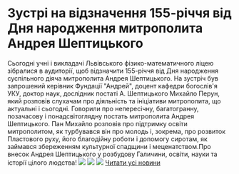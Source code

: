# Зустрі на відзначення 155-річчя від Дня народження митрополита Андрея Шептицького
Сьогодні учні і викладачі Львівського фізико-математичного ліцею зібралися в аудиторії, щоб відзначити 155-річчя від Дня народження суспільного діяча митрополита Андрея Шептицького. На зустріч був запрошений керівник Фундації "Андрей", доцент кафедри богослів'я УКУ, доктор наук, дослідник постаті А. Шептицького Михайло Перун, який розповів слухачам про діяльність та ініціативи митрополита, що актуальні і сьогодні.
Говорили про непересічну, багатогранну, позачасову і понадсвітоглядну постать митрополита Андрея Шептицького.
Пан Михайло розповів про підтримку освіти митрополитом, як турбувався він про молодь і, зокрема, про розвиток Пластового руху, його благодійну роботи і допомогу сиротам, як займався збереженням культурної спадщини і меценатством.Про внесок Андрея Шептицького у розбудову Галичини, освіти, науки та історії цілого людства!
![](/images/зустрі-на-відзначення-155-річчя-від-дня-народження/ash2.jpg)
![](/images/зустрі-на-відзначення-155-річчя-від-дня-народження/ash1.jpg)
![](/images/зустрі-на-відзначення-155-річчя-від-дня-народження/ash3.jpg)
[Читати усі новини](/news)


